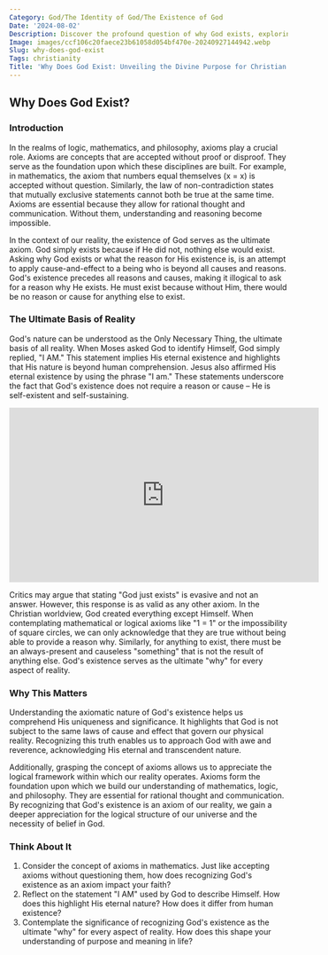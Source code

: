 ```yaml
---
Category: God/The Identity of God/The Existence of God
Date: '2024-08-02'
Description: Discover the profound question of why God exists, exploring philosophical and theological perspectives on the existence of a higher power.
Image: images/ccf106c20faece23b61058d054bf470e-20240927144942.webp
Slug: why-does-god-exist
Tags: christianity
Title: 'Why Does God Exist: Unveiling the Divine Purpose for Christian Believers'
---
```


## Why Does God Exist?

### Introduction
In the realms of logic, mathematics, and philosophy, axioms play a crucial role. Axioms are concepts that are accepted without proof or disproof. They serve as the foundation upon which these disciplines are built. For example, in mathematics, the axiom that numbers equal themselves (x = x) is accepted without question. Similarly, the law of non-contradiction states that mutually exclusive statements cannot both be true at the same time. Axioms are essential because they allow for rational thought and communication. Without them, understanding and reasoning become impossible.

In the context of our reality, the existence of God serves as the ultimate axiom. God simply exists because if He did not, nothing else would exist. Asking why God exists or what the reason for His existence is, is an attempt to apply cause-and-effect to a being who is beyond all causes and reasons. God's existence precedes all reasons and causes, making it illogical to ask for a reason why He exists. He must exist because without Him, there would be no reason or cause for anything else to exist.

### The Ultimate Basis of Reality
God's nature can be understood as the Only Necessary Thing, the ultimate basis of all reality. When Moses asked God to identify Himself, God simply replied, "I AM." This statement implies His eternal existence and highlights that His nature is beyond human comprehension. Jesus also affirmed His eternal existence by using the phrase "I am." These statements underscore the fact that God's existence does not require a reason or cause – He is self-existent and self-sustaining.


<iframe width="560" height="315" src="https://www.youtube.com/embed/_ie9musGEqQ" frameborder="0" allow="autoplay; encrypted-media" allowfullscreen></iframe>


Critics may argue that stating "God just exists" is evasive and not an answer. However, this response is as valid as any other axiom. In the Christian worldview, God created everything except Himself. When contemplating mathematical or logical axioms like "1 = 1" or the impossibility of square circles, we can only acknowledge that they are true without being able to provide a reason why. Similarly, for anything to exist, there must be an always-present and causeless "something" that is not the result of anything else. God's existence serves as the ultimate "why" for every aspect of reality.

### Why This Matters
Understanding the axiomatic nature of God's existence helps us comprehend His uniqueness and significance. It highlights that God is not subject to the same laws of cause and effect that govern our physical reality. Recognizing this truth enables us to approach God with awe and reverence, acknowledging His eternal and transcendent nature.

Additionally, grasping the concept of axioms allows us to appreciate the logical framework within which our reality operates. Axioms form the foundation upon which we build our understanding of mathematics, logic, and philosophy. They are essential for rational thought and communication. By recognizing that God's existence is an axiom of our reality, we gain a deeper appreciation for the logical structure of our universe and the necessity of belief in God.

### Think About It
1. Consider the concept of axioms in mathematics. Just like accepting axioms without questioning them, how does recognizing God's existence as an axiom impact your faith?
2. Reflect on the statement "I AM" used by God to describe Himself. How does this highlight His eternal nature? How does it differ from human existence?
3. Contemplate the significance of recognizing God's existence as the ultimate "why" for every aspect of reality. How does this shape your understanding of purpose and meaning in life?